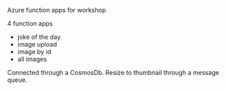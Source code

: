 Azure function apps for workshop

4 function apps

- joke of the day
- image upload
- image by id
- all images

Connected through a CosmosDb.
Resize to thumbnail through a message queue.
